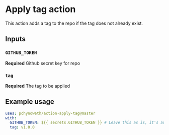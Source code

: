 # Apply tag action

This action adds a tag to the repo if the tag does not already exist.

## Inputs

### `GITHUB_TOKEN`

**Required** Github secret key for repo

### `tag`

**Required** The tag to be applied

## Example usage

```yaml
uses: pchynoweth/action-apply-tag@master
with:
  GITHUB_TOKEN: ${{ secrets.GITHUB_TOKEN }} # Leave this as is, it's automatically generated
  tag: v1.0.0
```
